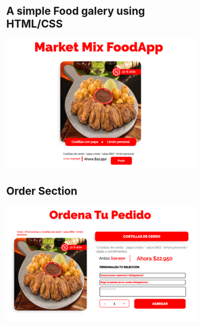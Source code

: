 # A simple Food galery using HTML/CSS

![Preview](preview.png)

# Order Section

![Preview2](preview2.png)
